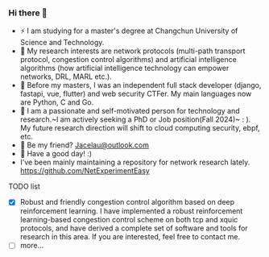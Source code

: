 ### Hi there 👋

- ⚡ I am studying for a master's degree at Changchun University of Science and Technology.
- 🔭 My research interests are network protocols (multi-path transport protocol, congestion control algorithms) and artificial intelligence algorithms (how artificial intelligence technology can empower networks, DRL, MARL etc.).
- 🌱 Before my masters, I was an independent full stack developer (django, fastapi, vue, flutter) and web security CTFer. My main languages now are Python, C and Go.
- 🤔 I am a passionate and self-motivated person for technology and research.~I am actively seeking a PhD or Job position(Fall 2024)~ : ). My future research direction will shift to cloud computing security, ebpf, etc.
- 🌈 Be my friend? Jacelau@outlook.com
- 👯 Have a good day! :)
- I've been mainly maintaining a repository for network research lately. https://github.com/NetExperimentEasy


<!--
<div>
<p align="center">
  <a href="https://github.com/derekwin">
  <img src="https://github-readme-stats.vercel.app/api/top-langs/?username=derekwin&layout=compact" />
  </a>
</p>
</div>
-->

TODO list
- [x] Robust and friendly congestion control algorithm based on deep reinforcement learning. I have implemented a robust reinforcement learning-based congestion control scheme on both tcp and xquic protocols, and have derived a complete set of software and tools for research in this area. If you are interested, feel free to contact me.
- [ ] more...
